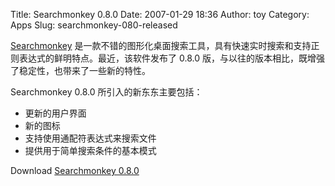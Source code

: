 Title: Searchmonkey 0.8.0
Date: 2007-01-29 18:36
Author: toy
Category: Apps
Slug: searchmonkey-080-released

[Searchmonkey](http://searchmonkey.sourceforge.net/)
是一款不错的图形化桌面搜索工具，具有快速实时搜索和支持正则表达式的鲜明特点。最近，该软件发布了
0.8.0 版，与以往的版本相比，既增强了稳定性，也带来了一些新的特性。

Searchmonkey 0.8.0 所引入的新东东主要包括：

-   更新的用户界面
-   新的图标
-   支持使用通配符表达式来搜索文件
-   提供用于简单搜索条件的基本模式

Download [Searchmonkey
0.8.0](http://sourceforge.net/project/showfiles.php?group_id=175143&package_id=203360&release_id=482115)
